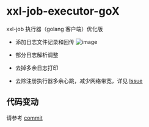# xxl-job-executor-goX
xxl-job 执行器（golang 客户端）优化版

- 添加日志文件记录和回传
  ![image](https://user-images.githubusercontent.com/24503935/222673932-837bfd18-a46d-4935-8b35-5b2f0a31f922.png)


- 部分日志解析调整
- 去掉多余日志打印
- 去除注册执行器多余心跳，减少网络带宽，详见 [Issue](https://github.com/xxl-job/xxl-job-executor-go/issues/61)
  <br/>
## 代码变动

请参考 [commit](https://github.com/s5364733/xxl-job-executor-goX/commit/3db7ed165552180316280f5b5c6c2755055bec09)